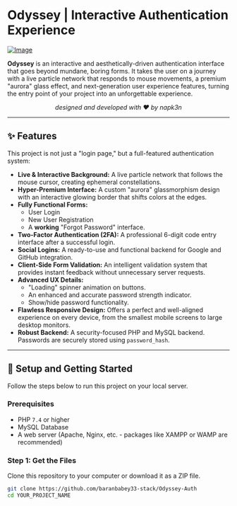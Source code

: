 # Odyssey | Interactive Authentication Experience

[![Image](https://i.hizliresim.com/1vdi1h9.png)](https://hizliresim.com/1vdi1h9)

**Odyssey** is an interactive and aesthetically-driven authentication interface that goes beyond mundane, boring forms. It takes the user on a journey with a live particle network that responds to mouse movements, a premium "aurora" glass effect, and next-generation user experience features, turning the entry point of your project into an unforgettable experience.

<p align="center">
  <em>designed and developed with ❤️ by napk3n</em>
</p>

---

## ✨ Features

This project is not just a "login page," but a full-featured authentication system:

*   **Live & Interactive Background:** A live particle network that follows the mouse cursor, creating ephemeral constellations.
*   **Hyper-Premium Interface:** A custom "aurora" glassmorphism design with an interactive glowing border that shifts colors at the edges.
*   **Fully Functional Forms:**
    *   User Login
    *   New User Registration
    *   A **working** "Forgot Password" interface.
*   **Two-Factor Authentication (2FA):** A professional 6-digit code entry interface after a successful login.
*   **Social Logins:** A ready-to-use and functional backend for Google and GitHub integration.
*   **Client-Side Form Validation:** An intelligent validation system that provides instant feedback without unnecessary server requests.
*   **Advanced UX Details:**
    *   "Loading" spinner animation on buttons.
    *   An enhanced and accurate password strength indicator.
    *   Show/hide password functionality.
*   **Flawless Responsive Design:** Offers a perfect and well-aligned experience on every device, from the smallest mobile screens to large desktop monitors.
*   **Robust Backend:** A security-focused PHP and MySQL backend. Passwords are securely stored using `password_hash`.

---

## 🚀 Setup and Getting Started

Follow the steps below to run this project on your local server.

### Prerequisites

*   PHP `7.4` or higher
*   MySQL Database
*   A web server (Apache, Nginx, etc. - packages like XAMPP or WAMP are recommended)

### Step 1: Get the Files

Clone this repository to your computer or download it as a ZIP file.

```bash
git clone https://github.com/baranbabey33-stack/Odyssey-Auth
cd YOUR_PROJECT_NAME


